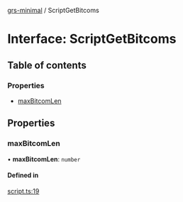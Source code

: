 [grs-minimal](../README.md) / ScriptGetBitcoms

# Interface: ScriptGetBitcoms

## Table of contents

### Properties

- [maxBitcomLen](ScriptGetBitcoms.md#maxbitcomlen)

## Properties

### maxBitcomLen

• **maxBitcomLen**: `number`

#### Defined in

[script.ts:19](https://github.com/samooth/grs-minimal/blob/master/src/script.ts#L19)
